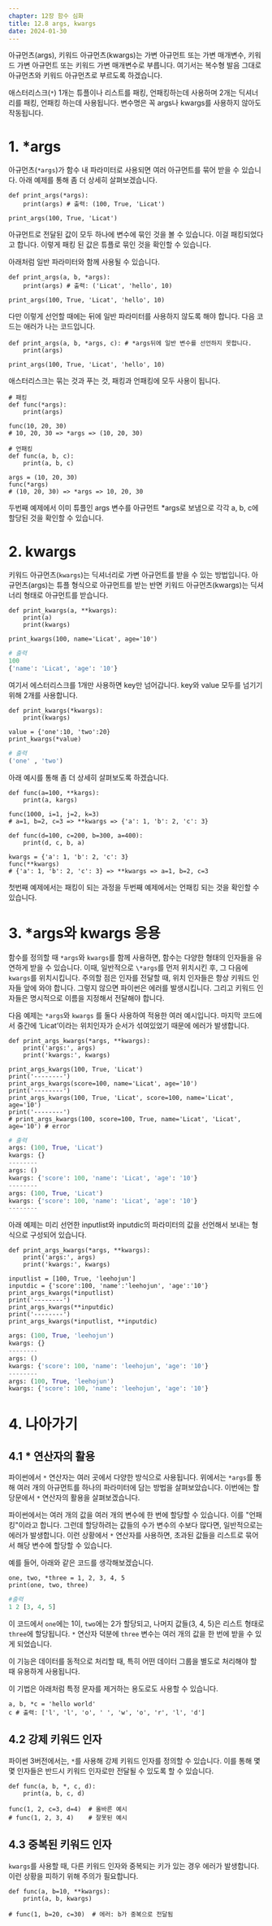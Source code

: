 ```yaml
---
chapter: 12장 함수 심화
title: 12.8 args, kwargs
date: 2024-01-30
---
```


아규먼츠(args), 키워드 아규먼츠(kwargs)는 가변 아규먼트 또는 가변 매개변수, 키워드 가변 아규먼트 또는 키워드 가변 매개변수로 부릅니다. 여기서는 복수형 발음 그대로 아규먼츠와 키워드 아규먼츠로 부르도록 하겠습니다.

애스터리스크(`*`) 1개는 튜플이나 리스트를 패킹, 언패킹하는데 사용하며 2개는 딕셔너리를 패킹, 언패킹 하는데 사용됩니다. 변수명은 꼭 args나 kwargs를 사용하지 않아도 작동됩니다.

# 1. \*args

아규먼츠(`*args`)가 함수 내 파라미터로 사용되면 여러 아규먼트를 묶어 받을 수 있습니다. 아래 예제를 통해 좀 더 상세히 살펴보겠습니다.

```python-exec
def print_args(*args):
    print(args) # 출력: (100, True, 'Licat')

print_args(100, True, 'Licat')
```

아규먼트로 전달된 값이 모두 하나에 변수에 묶인 것을 볼 수 있습니다. 이걸 패킹되었다고 합니다. 이렇게 패킹 된 값은 튜플로 묶인 것을 확인할 수 있습니다.

아래처럼 일반 파라미터와 함께 사용될 수 있습니다.

```python-exec
def print_args(a, b, *args):
    print(args) # 출력: ('Licat', 'hello', 10)

print_args(100, True, 'Licat', 'hello', 10)
```

다만 이렇게 선언할 때에는 뒤에 일반 파라미터를 사용하지 않도록 해야 합니다. 다음 코드는 애러가 나는 코드입니다.

```python-exec
def print_args(a, b, *args, c): # *args뒤에 일반 변수를 선언하지 못합니다.
    print(args)

print_args(100, True, 'Licat', 'hello', 10)
```

애스터리스크는 묶는 것과 푸는 것, 패킹과 언패킹에 모두 사용이 됩니다.

```python-exec
# 패킹
def func(*args):
    print(args)

func(10, 20, 30)
# 10, 20, 30 => *args => (10, 20, 30)
```

```python-exec
# 언패킹
def func(a, b, c):
    print(a, b, c)

args = (10, 20, 30)
func(*args)
# (10, 20, 30) => *args => 10, 20, 30
```

두번째 예제에서 이미 튜플인 args 변수를 아규먼트 \*args로 보냄으로 각각 a, b, c에 할당된 것을 확인할 수 있습니다.

# 2. kwargs

키워드 아규먼츠(`kwargs`)는 딕셔너리로 가변 아규먼트를 받을 수 있는 방법입니다. 아규먼츠(args)는 튜플 형식으로 아규먼트를 받는 반면 키워드 아규먼츠(kwargs)는 딕셔너리 형태로 아규먼트를 받습니다.

```python-exec
def print_kwargs(a, **kwargs):
    print(a)
    print(kwargs)

print_kwargs(100, name='Licat', age='10')
```

```python
# 출력
100
{'name': 'Licat', 'age': '10'}
```

여기서 에스터리스크를 1개만 사용하면 key만 넘어갑니다. key와 value 모두를 넘기기 위해 2개를 사용합니다.

```python-exec
def print_kwargs(*kwargs):
    print(kwargs)

value = {'one':10, 'two':20}
print_kwargs(*value)
```

```python
# 출력
('one' , 'two')
```

아래 예시를 통해 좀 더 상세히 살펴보도록 하겠습니다.

```python-exec
def func(a=100, **kargs):
    print(a, kargs)

func(1000, i=1, j=2, k=3)
# a=1, b=2, c=3 => **kwargs => {'a': 1, 'b': 2, 'c': 3}
```

```python-exec
def func(d=100, c=200, b=300, a=400):
    print(d, c, b, a)

kwargs = {'a': 1, 'b': 2, 'c': 3}
func(**kwargs)
# {'a': 1, 'b': 2, 'c': 3} => **kwargs => a=1, b=2, c=3
```

첫번째 예제에서는 패킹이 되는 과정을 두번째 예제에서는 언패킹 되는 것을 확인할 수 있습니다.

# 3. \*args와 kwargs 응용

함수를 정의할 때 `*args`와 `kwargs`를 함께 사용하면, 함수는 다양한 형태의 인자들을 유연하게 받을 수 있습니다. 이때, 일반적으로 `\*args`를 먼저 위치시킨 후, 그 다음에 `kwargs`를 위치시킵니다. 주의할 점은 인자를 전달할 때, 위치 인자들은 항상 키워드 인자들 앞에 와야 합니다. 그렇지 않으면 파이썬은 에러를 발생시킵니다. 그리고 키워드 인자들은 명시적으로 이름을 지정해서 전달해야 합니다.

다음 예제는 `*args`와 `kwargs` 를 둘다 사용하여 적용한 여러 예시입니다. 마지막 코드에서 중간에 ‘Licat’이라는 위치인자가 순서가 섞여있었기 때문에 에러가 발생합니다.

```python-exec
def print_args_kwargs(*args, **kwargs):
    print('args:', args)
    print('kwargs:', kwargs)

print_args_kwargs(100, True, 'Licat')
print('--------')
print_args_kwargs(score=100, name='Licat', age='10')
print('--------')
print_args_kwargs(100, True, 'Licat', score=100, name='Licat', age='10')
print('--------')
# print_args_kwargs(100, score=100, True, name='Licat', 'Licat', age='10') # error
```

```python
# 출력
args: (100, True, 'Licat')
kwargs: {}
--------
args: ()
kwargs: {'score': 100, 'name': 'Licat', 'age': '10'}
--------
args: (100, True, 'Licat')
kwargs: {'score': 100, 'name': 'Licat', 'age': '10'}
--------
```

아래 예제는 미리 선언한 inputlist와 inputdic의 파라미터의 값을 선언해서 보내는 형식으로 구성되어 있습니다.

```python-exec
def print_args_kwargs(*args, **kwargs):
    print('args:', args)
    print('kwargs:', kwargs)

inputlist = [100, True, 'leehojun']
inputdic = {'score':100, 'name':'leehojun', 'age':'10'}
print_args_kwargs(*inputlist)
print('--------')
print_args_kwargs(**inputdic)
print('--------')
print_args_kwargs(*inputlist, **inputdic)
```

```python
args: (100, True, 'leehojun')
kwargs: {}
--------
args: ()
kwargs: {'score': 100, 'name': 'leehojun', 'age': '10'}
--------
args: (100, True, 'leehojun')
kwargs: {'score': 100, 'name': 'leehojun', 'age': '10'}
```

# 4. 나아가기

## 4.1 \* 연산자의 활용

파이썬에서 `*` 연산자는 여러 곳에서 다양한 방식으로 사용됩니다. 위에서는 `*args`를 통해 여러 개의 아규먼트를 하나의 파라미터에 담는 방법을 살펴보았습니다. 이번에는 할당문에서 `*` 연산자의 활용을 살펴보겠습니다.

파이썬에서는 여러 개의 값을 여러 개의 변수에 한 번에 할당할 수 있습니다. 이를 "언패킹"이라고 합니다. 그런데 할당하려는 값들의 수가 변수의 수보다 많다면, 일반적으로는 에러가 발생합니다. 이런 상황에서 `*` 연산자를 사용하면, 초과된 값들을 리스트로 묶어서 해당 변수에 할당할 수 있습니다.

예를 들어, 아래와 같은 코드를 생각해보겠습니다.

```python-exec
one, two, *three = 1, 2, 3, 4, 5
print(one, two, three)
```

```python
#출력
1 2 [3, 4, 5]
```

이 코드에서 `one`에는 1이, `two`에는 2가 할당되고, 나머지 값들(3, 4, 5)은 리스트 형태로 `three`에 할당됩니다. `*` 연산자 덕분에 `three` 변수는 여러 개의 값을 한 번에 받을 수 있게 되었습니다.

이 기능은 데이터를 동적으로 처리할 때, 특히 어떤 데이터 그룹을 별도로 처리해야 할 때 유용하게 사용됩니다.

이 기법은 아래처럼 특정 문자를 제거하는 용도로도 사용할 수 있습니다.

```python-exec
a, b, *c = 'hello world'
c # 출력: ['l', 'l', 'o', ' ', 'w', 'o', 'r', 'l', 'd']
```

## 4.2 **강제 키워드 인자**

파이썬 3버전에서는, `*`를 사용해 강제 키워드 인자를 정의할 수 있습니다. 이를 통해 몇몇 인자들은 반드시 키워드 인자로만 전달될 수 있도록 할 수 있습니다.

```python-exec
def func(a, b, *, c, d):
    print(a, b, c, d)

func(1, 2, c=3, d=4)  # 올바른 예시
# func(1, 2, 3, 4)    # 잘못된 예시
```

## 4.3 **중복된 키워드 인자**

`kwargs`를 사용할 때, 다른 키워드 인자와 중복되는 키가 있는 경우 에러가 발생합니다. 이런 상황을 피하기 위해 주의가 필요합니다.

```python-exec
def func(a, b=10, **kwargs):
    print(a, b, kwargs)

# func(1, b=20, c=30)  # 에러: b가 중복으로 전달됨
```
